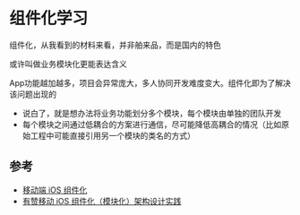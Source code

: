 # 组件化学习

组件化，从我看到的材料来看，并非舶来品，而是国内的特色

或许叫做业务模块化更能表达含义

App功能越加越多，项目会异常庞大，多人协同开发难度变大。组件化即为了解决该问题出现的

- 说白了，就是想办法将业务功能划分多个模块，每个模块由单独的团队开发
- 每个模块之间通过低耦合的方案进行通信，尽可能降低高耦合的情况（比如原始工程中可能直接引用另一个模块的类名的方式）


## 参考
- [移动端 iOS 组件化](https://xie.infoq.cn/article/350cb241ebf8546d4ef2e55c7)
- [有赞移动 iOS 组件化（模块化）架构设计实践](https://tech.youzan.com/you-zan-ioszu-jian-hua-jia-gou-she-ji-shi-jian/)
